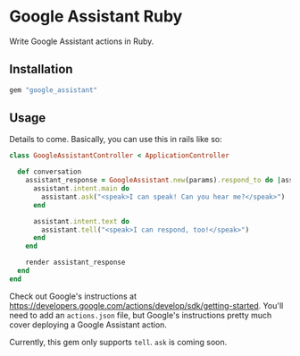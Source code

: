 # Google Assistant Ruby

Write Google Assistant actions in Ruby.

## Installation

```rb
gem "google_assistant"
```

## Usage

Details to come. Basically, you can use this in rails like so:

```rb
class GoogleAssistantController < ApplicationController

  def conversation
    assistant_response = GoogleAssistant.new(params).respond_to do |assistant|
      assistant.intent.main do
        assistant.ask("<speak>I can speak! Can you hear me?</speak>")
      end

      assistant.intent.text do
        assistant.tell("<speak>I can respond, too!</speak>")
      end
    end

    render assistant_response
  end
end
```

Check out Google's instructions at https://developers.google.com/actions/develop/sdk/getting-started. You'll need to add an `actions.json` file, but Google's instructions pretty much cover deploying a Google Assistant action.

Currently, this gem only supports `tell`. `ask` is coming soon.
